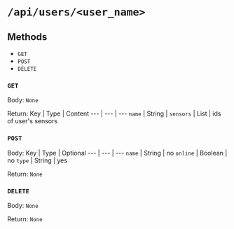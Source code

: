 # `/api/users/<user_name>`

## Methods
- `GET`
- `POST`
- `DELETE`

### `GET`
Body: `None`

Return:
Key | Type | Content
--- | --- | ---
`name` | String |
`sensors` | List | ids of user's sensors

### `POST`
Body:
Key | Type | Optional
--- | --- | ---
`name` | String | no
`online` | Boolean | no
`type` | String | yes

Return: `None`

### `DELETE`
Body: `None`

Return: `None`

